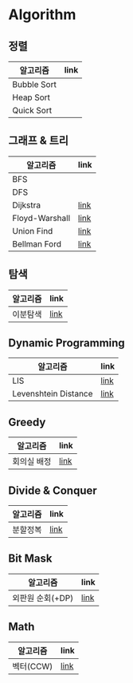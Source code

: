 # Algorithm
## 정렬
| **알고리즘** | **link** |
|----------|-----|
|Bubble Sort||
|Heap Sort||
|Quick Sort||

## 그래프 & 트리
| **알고리즘** | **link** |
|----------|-----|
|BFS||
|DFS||
|Dijkstra|[link](./Algorithms/Dijkstra.md)|
|Floyd-Warshall|[link](./Algorithms/Floyd-Warshall.md)|
|Union Find|[link](./Algorithms/Union_Find.md)|
|Bellman Ford|[link](./Algorithms/Bellman_Ford.md)|

## 탐색
| **알고리즘** | **link** |
|----------|-----|
|이분탐색|[link](./Algorithms/Binary_Search.md)|

## Dynamic Programming
| **알고리즘** | **link** |
|----------|-----|
|LIS|[link](./Algorithms/LIS.md)|
|Levenshtein Distance|[link](./Algorithms/Levenshtein_Distance.md)|

## Greedy
| **알고리즘** | **link** |
|----------|-----|
|회의실 배정|[link](./Algorithms/Meeting_Room.md)|

## Divide & Conquer
| **알고리즘** | **link** |
|----------|-----|
|분할정복|[link]()|

## Bit Mask
| **알고리즘** | **link** |
|----------|-----|
|외판원 순회(+DP)|[link](./Algorithms/Bit_Mask.md)|

## Math
| **알고리즘** | **link** |
|----------|-----|
|벡터(CCW)|[link](./Algorithms/CCW.md)|